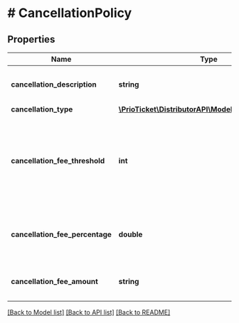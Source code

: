 # # CancellationPolicy

## Properties

Name | Type | Description | Notes
------------ | ------------- | ------------- | -------------
**cancellation_description** | **string** | Description of this cancellation policy. | [optional]
**cancellation_type** | [**\PrioTicket\DistributorAPI\Models\CancellationType**](CancellationType.md) |  |
**cancellation_fee_threshold** | **int** | The amount of minutes before / after the traveldate / booking date for which this policy is applicable. | [optional]
**cancellation_fee_percentage** | **double** | Percentage of the total booking value that should be charged. | [optional]
**cancellation_fee_amount** | **string** | Fixed amount that should be charged. | [optional]

[[Back to Model list]](../../README.md#models) [[Back to API list]](../../README.md#endpoints) [[Back to README]](../../README.md)
